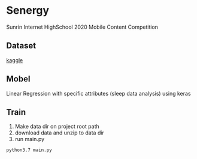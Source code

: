 # Senergy

Sunrin Internet HighSchool 2020 Mobile Content Competition

## Dataset
[kaggle](https://www.kaggle.com/mlomuscio/sleepstudypilot)

## Mobel
Linear Regression with specific attributes (sleep data analysis) using keras

## Train
1. Make data dir on project root path
2. download data and unzip to data dir
3. run main.py

```sh
python3.7 main.py
```